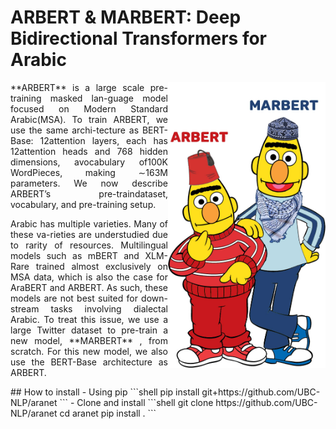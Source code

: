 # ARBERT & MARBERT: Deep Bidirectional Transformers for Arabic
<img src="ARBERT_MARBERT.jpg" alt="drawing" width="50%" height="50%" align="right"/>

<p style='text-align: justify;'> **ARBERT** is a large scale pre-training masked lan-guage model focused on Modern Standard Arabic(MSA). To train ARBERT, we use the same archi-tecture as BERT-Base: 12attention layers, each has 12attention heads and 768 hidden dimensions, avocabulary of100K WordPieces, making ∼163M parameters. We now describe ARBERT’s pre-traindataset, vocabulary, and pre-training setup.</p>
<p style='text-align: justify;'> Arabic has multiple varieties.  Many of these va-rieties are understudied due to rarity of resources. Multilingual models such as mBERT and XLM-Rare trained almost exclusively on MSA data, which is also the case for AraBERT and ARBERT. As such, these models are not best suited for down-stream tasks involving dialectal Arabic.  To treat this issue, we use a large Twitter dataset to pre-train a new model, **MARBERT** , from scratch. For this new model, we also use the BERT-Base architecture as ARBERT. </p>
## How to install
 - Using pip
 ```shell
  pip install git+https://github.com/UBC-NLP/aranet
 ```
 - Clone and install
 ```shell
  git clone https://github.com/UBC-NLP/aranet
  cd aranet
  pip install .
```
